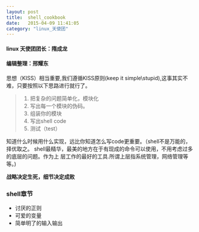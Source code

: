```yaml
---
layout: post
title:  shell_cookbook
date:   2015-04-09 11:41:05
category: "linux_天使团"
---
```


<h4 id="tagline">linux 天使团团长：隋成龙</h4>
<h4>编辑整理：邢耀东</h4>
<p> 思想（KISS）相当重要,我们遵循KISS原则(keep it simple\stupid),这事其实不难，只要按照以下思路进行就行了。</p>
 
>1.  把复杂的问题简单化，模块化 
>2.  写出每一个模块的伪码。 
>3.  组装你的模块 
>4.  写出shell code 
>5.  测试（test）

<p>知道什么时候用什么实现，远比你知道怎么写code更重要。（shell不是万能的，择优取之。
shell最精华，最美的地方在于有现成的命令可以使用，不用考虑过多的底层的问题。作为上
层工作的最好的工具.所谓上层指系统管理，网络管理等等。)
</p>

<p><strong>战略决定生死，细节决定成败</strong></p>
<h3>shell章节</h3>

*	讨厌的正则
*	可爱的变量
*	简单明了的输入输出
